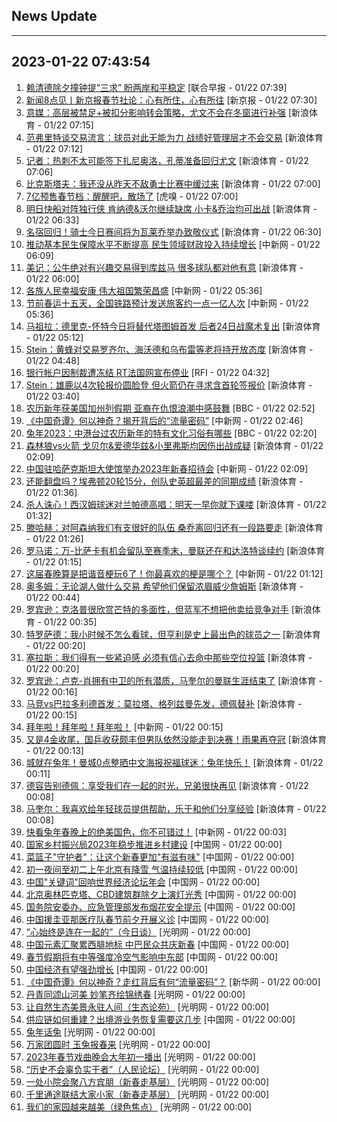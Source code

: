 ## News Update
---
2023-01-22 07:43:54
---
1. <a target="_blank" href="https://www.zaobao.com/realtime/china/story20230122-1355606">赖清德除夕撞钟提“三求” 盼两岸和平稳定</a> [联合早报 - 01/22 07:39]
2. <a target="_blank" href="https://www.bjnews.com.cn/detail-167434288714643.html">新闻8点见丨新京报春节社论：心有所住，心有所往</a> [新京报 - 01/22 07:30]
3. <a target="_blank" href="https://k.sina.cn/article_2018499075_784fda0302001l526.html?from=sports&subch=osport">意媒：高层被禁足+被扣分影响转会策略，尤文不会在冬窗进行补强</a> [新浪体育 - 01/22 07:15]
4. <a target="_blank" href="https://k.sina.cn/article_2018499075_784fda0302001l524.html?from=sports&subch=osport">范弗里特谈交易流言：球员对此无能为力 战绩好管理层才不会交易</a> [新浪体育 - 01/22 07:12]
5. <a target="_blank" href="https://k.sina.cn/article_2018499075_784fda0302001l522.html?from=sports&subch=osport">记者：热刺不太可能签下扎尼奥洛，孔蒂准备回归尤文</a> [新浪体育 - 01/22 07:06]
6. <a target="_blank" href="https://k.sina.cn/article_2018499075_784fda0302001l520.html?from=sports&subch=osport">比克斯塔夫：我还没从昨天不敌勇士比赛中缓过来</a> [新浪体育 - 01/22 07:00]
7. <a target="_blank" href="https://www.huxiu.com/article/776030.html">7亿预售春节档：醒醒吧，散场了</a> [虎嗅 - 01/22 07:00]
8. <a target="_blank" href="https://k.sina.cn/article_2018499075_784fda0302001l51v.html?from=sports&subch=osport">明日快船对阵独行侠 肯纳德&沃尔继续缺席 小卡&乔治均可出战</a> [新浪体育 - 01/22 06:33]
9. <a target="_blank" href="https://k.sina.cn/article_2018499075_784fda0302001l51s.html?from=sports&subch=osport">名宿回归！骑士今日赛间将为瓦莱乔举办致敬仪式</a> [新浪体育 - 01/22 06:30]
10. <a target="_blank" href="http://www.chinanews.com//cj/2023/01-22/9940237.shtml">推动基本民生保障水平不断提高 民生领域财政投入持续增长</a> [中新网 - 01/22 06:09]
11. <a target="_blank" href="https://k.sina.cn/article_2018499075_784fda0302001l51h.html?from=sports&subch=osport">美记：公牛绝对有兴趣交易得到库兹马 很多球队都对他有意</a> [新浪体育 - 01/22 06:00]
12. <a target="_blank" href="http://www.chinanews.com//gn/2023/01-22/9940235.shtml">各族人民幸福安康 伟大祖国繁荣昌盛</a> [中新网 - 01/22 05:36]
13. <a target="_blank" href="http://www.chinanews.com//cj/2023/01-22/9940236.shtml">节前春运十五天，全国铁路预计发送旅客约一点一亿人次</a> [中新网 - 01/22 05:36]
14. <a target="_blank" href="https://k.sina.cn/article_2018499075_784fda0302001l517.html?from=sports&subch=osport">马祖拉：德里克-怀特今日将替代塔图姆首发 后者24日战魔术复出</a> [新浪体育 - 01/22 05:12]
15. <a target="_blank" href="https://k.sina.cn/article_2018499075_784fda0302001l50y.html?from=sports&subch=osport">Stein：黄蜂对交易罗齐尔、海沃德和乌布雷等老将持开放态度</a> [新浪体育 - 01/22 04:48]
16. <a target="_blank" href="https://www.rfi.fr/cn/%E5%9B%BD%E9%99%85%E6%8A%A5%E9%81%93/20230121-%E7%A7%98%E9%B2%81%E5%9B%A0%E7%A4%BA%E5%A8%81%E5%85%B3%E9%97%AD%E7%9D%80%E5%90%8D%E6%99%AF%E7%82%B9%E9%A9%AC%E4%B8%98%E6%AF%94%E4%B8%98-%E6%95%B0%E7%99%BE%E6%B8%B8%E5%AE%A2%E5%8F%97%E5%9B%B0">银行帐户因制裁遭冻结 RT法国网宣布停业</a> [RFI - 01/22 04:32]
17. <a target="_blank" href="https://k.sina.cn/article_2018499075_784fda0302001l50t.html?from=sports&subch=osport">Stein：雄鹿以4次轮报价圆脸登 但火箭仍在寻求含首轮签报价</a> [新浪体育 - 01/22 03:40]
18. <a target="_blank" href="https://www.bbc.com/zhongwen/simp/world-64358456?at_medium=RSS&amp;at_campaign=KARANGA">农历新年获美国加州列假期 亚裔在仇恨浪潮中感鼓舞</a> [BBC - 01/22 02:52]
19. <a target="_blank" href="http://www.chinanews.com//cul/2023/01-22/9940234.shtml">《中国奇谭》何以神奇？揭开背后的“流量密码”</a> [中新网 - 01/22 02:46]
20. <a target="_blank" href="https://www.bbc.com/zhongwen/simp/chinese-news-64343144?at_medium=RSS&amp;at_campaign=KARANGA">兔年2023：中港台过农历新年的特有文化习俗有哪些</a> [BBC - 01/22 02:20]
21. <a target="_blank" href="https://k.sina.cn/article_2018499075_784fda0302001l509.html?from=sports&subch=osport">森林狼vs火箭 戈贝尔&爱德华兹&小里弗斯均因伤出战成疑</a> [新浪体育 - 01/22 02:09]
22. <a target="_blank" href="http://www.chinanews.com//gj/2023/01-22/9940233.shtml">中国驻哈萨克斯坦大使馆举办2023年新春招待会</a> [中新网 - 01/22 02:09]
23. <a target="_blank" href="https://k.sina.cn/article_2018499075_784fda0302001l4zy.html?from=sports&subch=osport">还能翻盘吗？埃弗顿20轮15分，创队史英超最差的同期成绩</a> [新浪体育 - 01/22 01:36]
24. <a target="_blank" href="https://k.sina.cn/article_2018499075_784fda0302001l4zv.html?from=sports&subch=osport">杀人诛心！西汉姆球迷对兰帕德高唱：明天一早你就下课喽</a> [新浪体育 - 01/22 01:32]
25. <a target="_blank" href="https://k.sina.cn/article_2018499075_784fda0302001l4zu.html?from=sports&subch=osport">滕哈赫：对阿森纳我们有支很好的队伍 桑乔离回归还有一段路要走</a> [新浪体育 - 01/22 01:26]
26. <a target="_blank" href="https://k.sina.cn/article_2018499075_784fda0302001l4zo.html?from=sports&subch=osport">罗马诺：万-比萨卡有机会留队至赛季末，曼联还在和达洛特谈续约</a> [新浪体育 - 01/22 01:15]
27. <a target="_blank" href="http://www.chinanews.com//cul/2023/01-22/9940232.shtml">这届春晚算是把谐音梗玩6了！你最喜欢的梗是哪个？</a> [中新网 - 01/22 01:12]
28. <a target="_blank" href="https://k.sina.cn/article_2018499075_784fda0302001l4zk.html?from=sports&subch=osport">奥多姆：无论湖人做什么交易 希望他们保留浓眉威少詹姆斯</a> [新浪体育 - 01/22 00:44]
29. <a target="_blank" href="https://k.sina.cn/article_2018499075_784fda0302001l4zh.html?from=sports&subch=osport">罗宾逊：克洛普很欣赏芒特的多面性，但蓝军不想把他卖给竞争对手</a> [新浪体育 - 01/22 00:35]
30. <a target="_blank" href="https://k.sina.cn/article_2018499075_784fda0302001l4zd.html?from=sports&subch=osport">特罗萨德：我小时候不怎么看球，但亨利是史上最出色的球员之一</a> [新浪体育 - 01/22 00:20]
31. <a target="_blank" href="https://k.sina.cn/article_2018499075_784fda0302001l4zf.html?from=sports&subch=osport">塞拉斯：我们得有一些紧迫感 必须有信心去命中那些空位投篮</a> [新浪体育 - 01/22 00:20]
32. <a target="_blank" href="https://k.sina.cn/article_2018499075_784fda0302001l4zb.html?from=sports&subch=osport">罗宾逊：卢克-肖拥有中卫的所有潜质，马奎尔的曼联生涯结束了</a> [新浪体育 - 01/22 00:16]
33. <a target="_blank" href="https://k.sina.cn/article_2018499075_784fda0302001l4zc.html?from=sports&subch=osport">马竞vs巴拉多利德首发：莫拉塔、格列兹曼先发，德佩替补</a> [新浪体育 - 01/22 00:15]
34. <a target="_blank" href="http://www.chinanews.com//gn/shipin/cns/2023/01-22/news949311.shtml">拜年啦！拜年啦！拜年啦！</a> [中新网 - 01/22 00:15]
35. <a target="_blank" href="https://k.sina.cn/article_6176937121_1702c94a1001017zzr.html?from=sports&subch=pingpang">又是4金收尾，国乒收获颇丰但男队依然没能走到决赛！雨果再夺冠</a> [新浪体育 - 01/22 00:13]
36. <a target="_blank" href="https://k.sina.cn/article_2018499075_784fda0302001l4z8.html?from=sports&subch=osport">城就在兔年！曼城0点整晒中文海报祝福球迷：兔年快乐！</a> [新浪体育 - 01/22 00:11]
37. <a target="_blank" href="https://k.sina.cn/article_2018499075_784fda0302001l4z5.html?from=sports&subch=osport">德容告别德佩：享受我们在一起的时光，兄弟很快再见</a> [新浪体育 - 01/22 00:08]
38. <a target="_blank" href="https://k.sina.cn/article_2018499075_784fda0302001l4z6.html?from=sports&subch=osport">马奎尔：我喜欢给年轻球员提供帮助，乐于和他们分享经验</a> [新浪体育 - 01/22 00:08]
39. <a target="_blank" href="http://www.chinanews.com//cul/2023/01-22/9940229.shtml">快看兔年春晚上的绝美国色，你不可错过！</a> [中新网 - 01/22 00:03]
40. <a target="_blank" href="http://news.china.com.cn/2023-01/22/content_85071063.htm">国家乡村振兴局2023年稳步推进乡村建设</a> [中国网 - 01/22 00:00]
41. <a target="_blank" href="http://news.china.com.cn/2023-01/22/content_85071057.htm">菜篮子"守护者"：让这个新春更加"有滋有味"</a> [中国网 - 01/22 00:00]
42. <a target="_blank" href="http://news.china.com.cn/2023-01/22/content_85071055.htm">初一夜间至初二上午北京有降雪 气温持续较低</a> [中国网 - 01/22 00:00]
43. <a target="_blank" href="http://news.china.com.cn/2023-01/22/content_85071044.htm">中国"关键词"回响世界经济论坛年会</a> [中国网 - 01/22 00:00]
44. <a target="_blank" href="http://news.china.com.cn/2023-01/22/content_85071050.htm">北京奥林匹克塔、CBD建筑群除夕上演灯光秀</a> [中国网 - 01/22 00:00]
45. <a target="_blank" href="http://news.china.com.cn/2023-01/22/content_85071061.htm">国务院安委办、应急管理部发布烟花安全提示</a> [中国网 - 01/22 00:00]
46. <a target="_blank" href="http://news.china.com.cn/2023-01/22/content_85071042.htm">中国援圭亚那医疗队春节前夕开展义诊</a> [中国网 - 01/22 00:00]
47. <a target="_blank" href="https://politics.gmw.cn/2023-01/22/content_36318154.htm">“心始终是连在一起的”（今日谈）</a> [光明网 - 01/22 00:00]
48. <a target="_blank" href="http://news.china.com.cn/2023-01/22/content_85071045.htm">中国元素汇聚累西腓地标 中巴民众共庆新春</a> [中国网 - 01/22 00:00]
49. <a target="_blank" href="http://news.china.com.cn/2023-01/22/content_85071053.htm">春节假期将有中等强度冷空气影响中东部</a> [中国网 - 01/22 00:00]
50. <a target="_blank" href="http://news.china.com.cn/2023-01/22/content_85071046.htm">中国经济有望强劲增长</a> [中国网 - 01/22 00:00]
51. <a target="_blank" href="http://www.news.cn/politics/2023-01/22/c_1129306636.htm">《中国奇谭》何以神奇？走红背后有何“流量密码”？</a> [新华网 - 01/22 00:00]
52. <a target="_blank" href="https://politics.gmw.cn/2023-01/22/content_36318276.htm">丹青同颂山河美 妙笔齐绘锦绣春</a> [光明网 - 01/22 00:00]
53. <a target="_blank" href="https://politics.gmw.cn/2023-01/22/content_36318269.htm">让自然生态美景永驻人间（生态论苑）</a> [光明网 - 01/22 00:00]
54. <a target="_blank" href="http://news.china.com.cn/2023-01/22/content_85071062.htm">供应链如何重建？出境游业务恢复需要这几步</a> [中国网 - 01/22 00:00]
55. <a target="_blank" href="https://politics.gmw.cn/2023-01/22/content_36318263.htm">兔年话兔</a> [光明网 - 01/22 00:00]
56. <a target="_blank" href="https://politics.gmw.cn/2023-01/22/content_36318260.htm">万家团圆时 玉兔报春来</a> [光明网 - 01/22 00:00]
57. <a target="_blank" href="https://politics.gmw.cn/2023-01/22/content_36318257.htm">2023年春节戏曲晚会大年初一播出</a> [光明网 - 01/22 00:00]
58. <a target="_blank" href="https://politics.gmw.cn/2023-01/22/content_36318241.htm">“历史不会辜负实干者”（人民论坛）</a> [光明网 - 01/22 00:00]
59. <a target="_blank" href="https://politics.gmw.cn/2023-01/22/content_36318238.htm">一处小院会聚八方宾朋（新春走基层）</a> [光明网 - 01/22 00:00]
60. <a target="_blank" href="https://politics.gmw.cn/2023-01/22/content_36318227.htm">千里通途联结大家小家（新春走基层）</a> [光明网 - 01/22 00:00]
61. <a target="_blank" href="https://politics.gmw.cn/2023-01/22/content_36318266.htm">我们的家园越来越美（绿色焦点）</a> [光明网 - 01/22 00:00]
